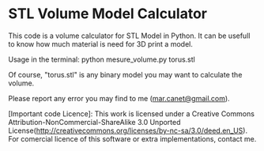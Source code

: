 STL Volume Model Calculator
===========================

This code is a volume calculator for STL Model in Python.
It can be usefull to know how much material is need for 3D print a model. 

Usage in the terminal: 
  python mesure_volume.py torus.stl

Of course, "torus.stl" is any binary model you may want to calculate the volume.

Please report any error you may find to me (mar.canet@gmail.com).

[Important code Licence]:
This work is licensed under a Creative Commons Attribution-NonCommercial-ShareAlike 3.0 Unported License(http://creativecommons.org/licenses/by-nc-sa/3.0/deed.en_US).
For comercial licence of this software or extra implementations, contact me.




